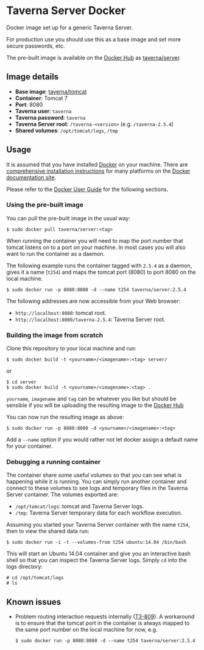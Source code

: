 # Taverna Server Docker

Docker image set up for a generic Taverna Server.

For production use you should use this as a base image and set more secure
passwords, etc.

The pre-built image is available on the [Docker Hub](http://hub.docker.com) as
[taverna/server](https://registry.hub.docker.com/u/taverna/server/).

## Image details

* **Base image**: [taverna/tomcat](https://registry.hub.docker.com/u/taverna/tomcat/)
* **Container**: Tomcat 7
* **Port**: 8080
* **Taverna user**: `taverna`
* **Taverna password**: `taverna`
* **Taverna Server root**: `/taverna-<version>` (e.g. `/taverna-2.5.4`)
* **Shared volumes**: `/opt/tomcat/logs`, `/tmp`

## Usage

It is assumed that you have installed [Docker](http://docker.io) on your
machine. There are
[comprehensive installation instructions](http://docs.docker.com/installation/)
for many platforms on the [Docker documentation site](http://docs.docker.com/).

Please refer to the [Docker User Guide](http://docs.docker.com/userguide/) for
the following sections.

### Using the pre-built image

You can pull the pre-built image in the usual way:

```shell
$ sudo docker pull taverna/server:<tag>
```

When running the container you will need to map the port number that tomcat
listens on to a port on your machine. In most cases you will also want to run
the container as a daemon.

The following example runs the container tagged with `2.5.4` as a daemon,
gives it a name (`t254`) and maps the tomcat port (8080) to port 8080 on the
local machine.

```shell
$ sudo docker run -p 8080:8080 -d --name t254 taverna/server:2.5.4
```

The following addresses are now accessible from your Web browser:

* `http://localhost:8080`: tomcat root.
* `http://localhost:8080/taverna-2.5.4`: Taverna Server root.

### Building the image from scratch

Clone this repository to your local machine and run:

```shell
$ sudo docker build -t <yourname>/<imagename>:<tag> server/
```

or

```shell
$ cd server
$ sudo docker build -t <yourname>/<imagename>:<tag> .
```

`yourname`, `imagename` and `tag` can be whatever you like but should be
sensible if you will be uploading the resulting image to the
[Docker Hub](http://hub.docker.com)

You can now run the resulting image as above:

```shell
$ sudo docker run -p 8080:8080 -d <yourname>/<imagename>:<tag>
```

Add a `--name` option if you would rather not let docker assign a default name
for your container.

### Debugging a running container

The container share some useful volumes so that you can see what is happening
while it is running. You can simply run another container and connect to these
volumes to see logs and temporary files in the Taverna Server container. The
volumes exported are:

* `/opt/tomcat/logs`: tomcat and Taverna Server logs.
* `/tmp`: Taverna Server temporary data for each workflow execution.

Assuming you started your Taverna Server container with the name `t254`, then
to view the shared data run:

```shell
$ sudo docker run -i -t --volumes-from t254 ubuntu:14.04 /bin/bash
```

This will start an Ubuntu 14.04 container and give you an interactive bash
shell so that you can inspect the Taverna Server logs. Simply `cd` into the
logs directory:

```shell
# cd /opt/tomcat/logs
# ls
```

## Known issues

* Problem routing interaction requests internally
  ([T3-809](http://dev.mygrid.org.uk/issues/browse/T3-809)). A workaround is
  to ensure that the tomcat port in the container is always mapped to the same
  port number on the local machine for now, e.g.

  ```shell
  $ sudo docker run -p 8080:8080 -d --name t254 taverna/server:2.5.4
  ```
